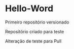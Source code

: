 # Hello-Word
 Primeiro repositório versionado

 Repositório criado para teste
 
 Alteração de teste para Pull

